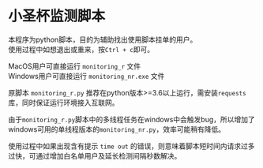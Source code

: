 # 小圣杯监测脚本
本程序为python脚本，目的为辅助找出使用脚本挂单的用户。  
使用过程中如想退出或重来，按`Ctrl + c`即可。

MacOS用户可直接运行 `monitoring_r` 文件  
Windows用户可直接运行 `monitoring_nr.exe` 文件  

原脚本 `monitoring_r.py` 推荐在python版本>=3.6以上运行，需安装`requests`库，同时保证运行环境接入互联网。

由于`monitoring_r.py`脚本中的多线程任务在windows中会触发bug，所以增加了windows可用的单线程版本的`monitoring_nr.py`，效率可能稍有降低。

使用过程中如果出现含有提示 `time out` 的错误，则意味着脚本短时间内请求过多过快，可通过增加白名单用户及延长检测间隔秒数解决。